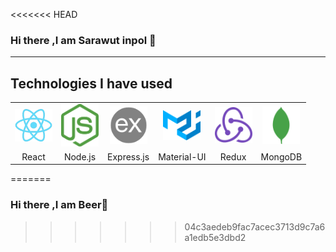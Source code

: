 <<<<<<< HEAD
### Hi there ,I am Sarawut inpol 👋

---

## Technologies I have used

<table >
	<tr align="center">
		<td >
			<img src="/.github/icons/react.png" width="60"/>
		</td>
		<td >
			<img src="/.github/icons/nodejs.svg" width="60"/>
		</td>
		<td >
			<img src="/.github/icons/expressjs.png" width="60"/>
		</td>
		<td>
			<img src="/.github/icons/materialui.svg" width="60"/>
		</td>
		<td >
			<img src="/.github/icons/redux.svg" width="60"/>
		</td>
		<td >
			<img src="/.github/icons/mongodb.svg" width="60"/>
		</td>
	</tr>
	<tr align="center">
		<td>React</td>
		<td>Node.js</td>
		<td>Express.js</td>
		<td>Material-UI</td>
		<td>Redux</td>
		<td>MongoDB</td>
	</tr>
</table>
=======

### Hi there ,I am Beer👋

>>>>>>> 04c3aedeb9fac7acec3713d9c7a6a1edb5e3dbd2
<!--
**beerth21624/beerth21624** is a ✨ _special_ ✨ repository because its `README.md` (this file) appears on your GitHub profile.
Here are some ideas to get you started:
- 🔭 I’m currently working on ...
- 🌱 I’m currently learning ...
- 👯 I’m looking to collaborate on ...
- 🤔 I’m looking for help with ...
- 💬 Ask me about ...
- 📫 How to reach me: ...
- 😄 Pronouns: ...
- ⚡ Fun fact: ...
-->
